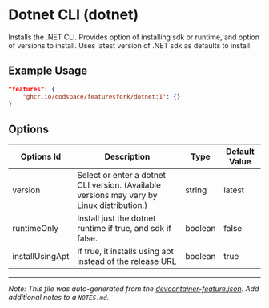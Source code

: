 
# Dotnet CLI (dotnet)

Installs the .NET CLI. Provides option of installing sdk or runtime, and option of versions to install. Uses latest version of .NET sdk as defaults to install.

## Example Usage

```json
"features": {
    "ghcr.io/codspace/featuresfork/dotnet:1": {}
}
```

## Options

| Options Id | Description | Type | Default Value |
|-----|-----|-----|-----|
| version | Select or enter a dotnet CLI version. (Available versions may vary by Linux distribution.) | string | latest |
| runtimeOnly | Install just the dotnet runtime if true, and sdk if false. | boolean | false |
| installUsingApt | If true, it installs using apt instead of the release URL | boolean | true |



---

_Note: This file was auto-generated from the [devcontainer-feature.json](https://github.com/codspace/featuresfork/blob/main/src/dotnet/devcontainer-feature.json).  Add additional notes to a `NOTES.md`._
